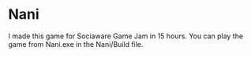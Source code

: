 # Nani
I made this game for Sociaware Game Jam in 15 hours.
You can play the game from Nani.exe in the Nani/Build file.
